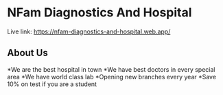 # NFam Diagnostics And Hospital
Live link: https://nfam-diagnostics-and-hospital.web.app/


## About Us
*We are the best hospital in town
*We have best doctors in every special area
*We have world class lab
*Opening new branches every year
*Save 10% on test if you are a  student
